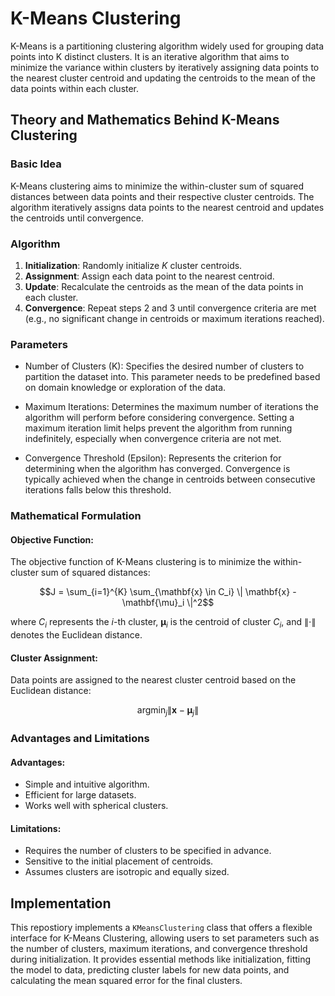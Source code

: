 # K-Means Clustering

K-Means is a partitioning clustering algorithm widely used for grouping data points into K distinct clusters. It is an iterative algorithm that aims to minimize the variance within clusters by iteratively assigning data points to the nearest cluster centroid and updating the centroids to the mean of the data points within each cluster.

## Theory and Mathematics Behind K-Means Clustering

### Basic Idea

K-Means clustering aims to minimize the within-cluster sum of squared distances between data points and their respective cluster centroids. The algorithm iteratively assigns data points to the nearest centroid and updates the centroids until convergence.

### Algorithm

1. **Initialization**: Randomly initialize $K$ cluster centroids.
2. **Assignment**: Assign each data point to the nearest centroid.
3. **Update**: Recalculate the centroids as the mean of the data points in each cluster.
4. **Convergence**: Repeat steps 2 and 3 until convergence criteria are met (e.g., no significant change in centroids or maximum iterations reached).

### Parameters
- Number of Clusters (K): Specifies the desired number of clusters to partition the dataset into. This parameter needs to be predefined based on domain knowledge or exploration of the data.

- Maximum Iterations: Determines the maximum number of iterations the algorithm will perform before considering convergence. Setting a maximum iteration limit helps prevent the algorithm from running indefinitely, especially when convergence criteria are not met.

- Convergence Threshold (Epsilon): Represents the criterion for determining when the algorithm has converged. Convergence is typically achieved when the change in centroids between consecutive iterations falls below this threshold.

### Mathematical Formulation

#### Objective Function:
The objective function of K-Means clustering is to minimize the within-cluster sum of squared distances:

$$J = \sum_{i=1}^{K} \sum_{\mathbf{x} \in C_i} \| \mathbf{x} - \mathbf{\mu}_i \|^2$$

where $C_i$ represents the $i$-th cluster, $\mathbf{\mu}_i$ is the centroid of cluster $C_i$, and $\| \cdot \|$ denotes the Euclidean distance.

#### Cluster Assignment:
Data points are assigned to the nearest cluster centroid based on the Euclidean distance:

$$\text{argmin}_{j} \| \mathbf{x} - \mathbf{\mu}_j \|$$

### Advantages and Limitations

#### Advantages:
- Simple and intuitive algorithm.
- Efficient for large datasets.
- Works well with spherical clusters.

#### Limitations:
- Requires the number of clusters to be specified in advance.
- Sensitive to the initial placement of centroids.
- Assumes clusters are isotropic and equally sized.

## Implementation
This repostiory implements a `KMeansClustering` class that offers a flexible interface for K-Means Clustering, allowing users to set parameters such as the number of clusters, maximum iterations, and convergence threshold during initialization. It provides essential methods like initialization, fitting the model to data, predicting cluster labels for new data points, and calculating the mean squared error for the final clusters.
